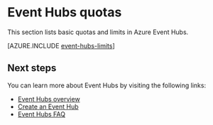 <properties
    pageTitle="Azure Event Hubs quotas and limits | Azure"
    description="Limits and quotas for Azure Event Hubs"
    services="event-hubs"
    documentationcenter="na"
    author="sethmanheim"
    manager="timlt"
    editor="" />
<tags
    ms.assetid="b9855dd5-f007-4dd2-89d1-aa6f9b241dc0"
    ms.service="event-hubs"
    ms.devlang="na"
    ms.topic="article"
    ms.tgt_pltfrm="na"
    ms.workload="na"
    ms.date="03/07/2017"
    wacn.date=""
    ms.author="sethm" />

# Event Hubs quotas
This section lists basic quotas and limits in Azure Event Hubs.

[AZURE.INCLUDE [event-hubs-limits](../../includes/event-hubs-limits.md)]

## Next steps
You can learn more about Event Hubs by visiting the following links:

* [Event Hubs overview](/documentation/articles/event-hubs-what-is-event-hubs/)
* [Create an Event Hub](/documentation/articles/event-hubs-create/)
* [Event Hubs FAQ](/documentation/articles/event-hubs-faq/)